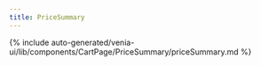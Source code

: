 ```yaml
---
title: PriceSummary
---
```


<!--
The reference doc content is generated automatically from the source code.
To update this section, update the doc blocks in the source code
-->

{% include auto-generated/venia-ui/lib/components/CartPage/PriceSummary/priceSummary.md %}
